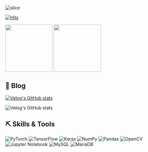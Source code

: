 ![slice](https://capsule-render.vercel.app/api?type=slice&color=58C196&height=100&text=KangRo's%20Github&fontSize=30&fontAlign=80&rotate=7&fontAlignY=25)

[![Hits](https://hits.seeyoufarm.com/api/count/incr/badge.svg?url=https%3A%2F%2Fgithub.com%2Ftetrapod0&count_bg=%2379C83D&title_bg=%23555555&icon=&icon_color=%23E7E7E7&title=hits&edge_flat=false)](https://hits.seeyoufarm.com)

<p>
  <img src="https://github-readme-stats.vercel.app/api?username=tetrapod0&show_icons=true&theme=vue-dark" height=150>
  <img src="https://github-readme-stats.vercel.app/api/top-langs/?username=tetrapod0&layout=compact&theme=vue-dark" height=150>
</p>

## 💬 Blog

[![Velog's GitHub stats](https://velog-readme-stats.vercel.app/api/badge?name=tetrapod0)](https://velog.io/@tetrapod0) 

![Velog's GitHub stats](https://velog-readme-stats.vercel.app/api/list?name=tetrapod0)

## ⛏️ Skills & Tools

![PyTorch](https://img.shields.io/badge/PyTorch-%23EE4C2C.svg?style=for-the-badge&logo=PyTorch&logoColor=white)
![TensorFlow](https://img.shields.io/badge/TensorFlow-%23FF6F00.svg?style=for-the-badge&logo=TensorFlow&logoColor=white)
![Keras](https://img.shields.io/badge/Keras-%23D00000.svg?style=for-the-badge&logo=Keras&logoColor=white)
![NumPy](https://img.shields.io/badge/numpy-%23013243.svg?style=for-the-badge&logo=numpy&logoColor=white)
![Pandas](https://img.shields.io/badge/pandas-%23150458.svg?style=for-the-badge&logo=pandas&logoColor=white)
![OpenCV](https://img.shields.io/badge/opencv-%23white.svg?style=for-the-badge&logo=opencv&logoColor=white)
![Jupyter Notebook](https://img.shields.io/badge/jupyter-%23FA0F00.svg?style=for-the-badge&logo=jupyter&logoColor=white)
![MySQL](https://img.shields.io/badge/mysql-4479A1.svg?style=for-the-badge&logo=mysql&logoColor=white)
![MariaDB](https://img.shields.io/badge/MariaDB-003545?style=for-the-badge&logo=mariadb&logoColor=white)

